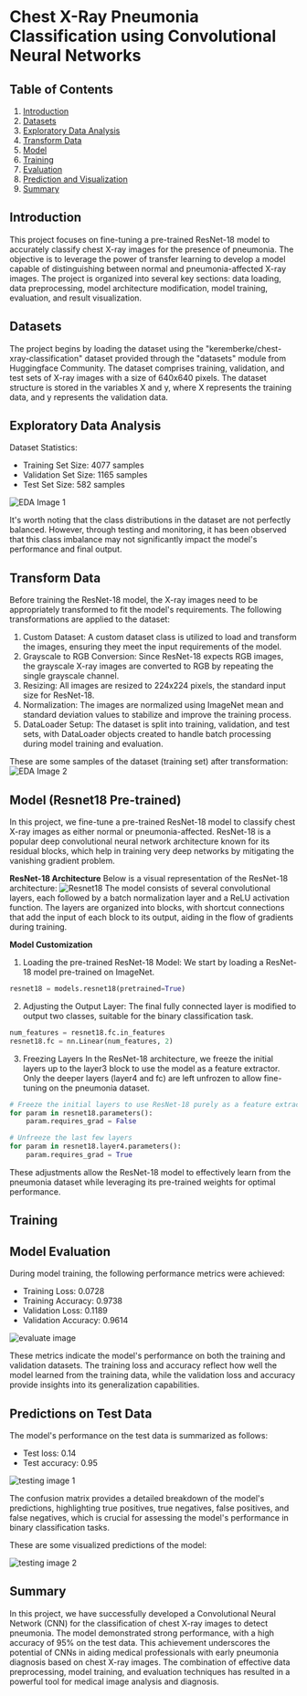 # Chest X-Ray Pneumonia Classification using Convolutional Neural Networks

## Table of Contents
  1. [Introduction](#introduction)<br>
  2. [Datasets](#datasets)<br>
  3. [Exploratory Data Analysis](#eda)<br>
  4. [Transform Data](#transform)<br>
  5. [Model](#neural-network)<br>
  6. [Training](#training)<br>
  7. [Evaluation](#model-evaluation)<br>
  8. [Prediction and Visualization](#predict-visualize)<br>
  9. [Summary](#summary)<br>

## <a name="introduction"> Introduction</a>
This project focuses on fine-tuning a pre-trained ResNet-18 model to accurately classify chest X-ray images for the presence of pneumonia. The objective is to leverage the power of transfer learning to develop a model capable of distinguishing between normal and pneumonia-affected X-ray images. The project is organized into several key sections: data loading, data preprocessing, model architecture modification, model training, evaluation, and result visualization.

## <a name="datasets"> Datasets</a>
The project begins by loading the dataset using the "keremberke/chest-xray-classification" dataset provided through the "datasets" module from Huggingface Community. The dataset comprises training, validation, and test sets of X-ray images with a size of 640x640 pixels. The dataset structure is stored in the variables X and y, where X represents the training data, and y represents the validation data.


## <a name="eda"> Exploratory Data Analysis</a>
Dataset Statistics:

- Training Set Size: 4077 samples
- Validation Set Size: 1165 samples
- Test Set Size: 582 samples

![EDA Image 1](imgs/label-distribution.png)

It's worth noting that the class distributions in the dataset are not perfectly balanced. However, through testing and monitoring, it has been observed that this class imbalance may not significantly impact the model's performance and final output.


## <a name="transform"> Transform Data</a>
Before training the ResNet-18 model, the X-ray images need to be appropriately transformed to fit the model's requirements. The following transformations are applied to the dataset:

1. Custom Dataset: A custom dataset class is utilized to load and transform the images, ensuring they meet the input requirements of the model.
2. Grayscale to RGB Conversion: Since ResNet-18 expects RGB images, the grayscale X-ray images are converted to RGB by repeating the single grayscale channel.
3. Resizing: All images are resized to 224x224 pixels, the standard input size for ResNet-18.
4. Normalization: The images are normalized using ImageNet mean and standard deviation values to stabilize and improve the training process.
5. DataLoader Setup: The dataset is split into training, validation, and test sets, with DataLoader objects created to handle batch processing during model training and evaluation.

These are some samples of the dataset (training set) after transformation:
![EDA Image 2](imgs/visualize-data.png)


## <a name="model"> Model (Resnet18 Pre-trained)</a>
In this project, we fine-tune a pre-trained ResNet-18 model to classify chest X-ray images as either normal or pneumonia-affected. ResNet-18 is a popular deep convolutional neural network architecture known for its residual blocks, which help in training very deep networks by mitigating the vanishing gradient problem.

<b>ResNet-18 Architecture</b>
Below is a visual representation of the ResNet-18 architecture:
![Resnet18](imgs/resnet-18.png)
The model consists of several convolutional layers, each followed by a batch normalization layer and a ReLU activation function. The layers are organized into blocks, with shortcut connections that add the input of each block to its output, aiding in the flow of gradients during training.

<b>Model Customization</b>

1. Loading the pre-trained ResNet-18 Model: We start by loading a ResNet-18 model pre-trained on ImageNet.
```python
resnet18 = models.resnet18(pretrained=True)
```

2. Adjusting the Output Layer: The final fully connected layer is modified to output two classes, suitable for the binary classification task.
```python
num_features = resnet18.fc.in_features
resnet18.fc = nn.Linear(num_features, 2)
```

3. Freezing Layers
In the ResNet-18 architecture, we freeze the initial layers up to the layer3 block to use the model as a feature extractor. Only the deeper layers (layer4 and fc) are left unfrozen to allow fine-tuning on the pneumonia dataset.
```python
# Freeze the initial layers to use ResNet-18 purely as a feature extractor
for param in resnet18.parameters():
    param.requires_grad = False

# Unfreeze the last few layers
for param in resnet18.layer4.parameters():
    param.requires_grad = True
```

These adjustments allow the ResNet-18 model to effectively learn from the pneumonia dataset while leveraging its pre-trained weights for optimal performance.


## <a name="training"> Training</a>



## <a name="model-evaluation"> Model Evaluation</a>
During model training, the following performance metrics were achieved:

- Training Loss: 0.0728
- Training Accuracy: 0.9738
- Validation Loss: 0.1189
- Validation Accuracy: 0.9614

![evaluate image](imgs/train-val-loss-acc.png)

These metrics indicate the model's performance on both the training and validation datasets. The training loss and accuracy reflect how well the model learned from the training data, while the validation loss and accuracy provide insights into its generalization capabilities.


## <a name="predict-visualize"> Predictions on Test Data</a>
The model's performance on the test data is summarized as follows:
- Test loss: 0.14
- Test accuracy: 0.95

![testing image 1](imgs/confusion-matrix.png)

The confusion matrix provides a detailed breakdown of the model's predictions, highlighting true positives, true negatives, false positives, and false negatives, which is crucial for assessing the model's performance in binary classification tasks.

These are some visualized predictions of the model:

![testing image 2](imgs/test-predictions.png)


## <a name="summary"> Summary</a>
In this project, we have successfully developed a Convolutional Neural Network (CNN) for the classification of chest X-ray images to detect pneumonia. The model demonstrated strong performance, with a high accuracy of 95% on the test data. This achievement underscores the potential of CNNs in aiding medical professionals with early pneumonia diagnosis based on chest X-ray images. The combination of effective data preprocessing, model training, and evaluation techniques has resulted in a powerful tool for medical image analysis and diagnosis.

